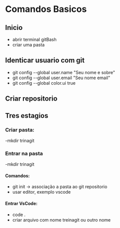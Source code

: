 # Comandos Basicos
## Inicio
- abrir terminal gitBash
- criar uma pasta
## Identicar usuario com git
- git config --global user.name "Seu nome  e sobre"
- git config --global user.email "Seu nome email"
- git config --global color.ui true
## Criar repositorio
## Tres estagios

### Criar pasta: 
-mkdir trinagit
### Entrar na pasta
-mkdir trinagit
#### Comandos:
- git init -> associação a pasta ao git repositorio
- usar editor, exemplo vscode
#### Entrar VsCode:
- code .
- criar arquivo com nome treinagit ou outro  nome
 